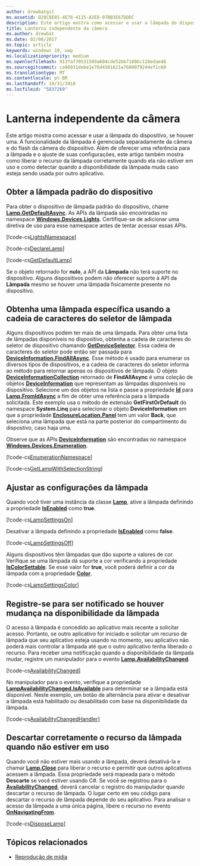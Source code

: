 ```yaml
---
author: drewbatgit
ms.assetid: D20C8E01-4E78-4115-A2E8-07BB3E67DDDC
description: Este artigo mostra como acessar e usar a lâmpada do dispositivo, se houver uma. A funcionalidade da lâmpada é gerenciada separadamente da câmera e do flash da câmera do dispositivo.
title: Lanterna independente da câmera
ms.author: drewbat
ms.date: 02/08/2017
ms.topic: article
keywords: windows 10, uwp
ms.localizationpriority: medium
ms.openlocfilehash: 913faf70531509a604cde52bb71886c128edae46
ms.sourcegitcommit: ca96031debe1e76d4501621a7680079244ef1c60
ms.translationtype: MT
ms.contentlocale: pt-BR
ms.lasthandoff: 10/31/2018
ms.locfileid: "5837269"
---
```

# <a name="camera-independent-flashlight"></a>Lanterna independente da câmera



Este artigo mostra como acessar e usar a lâmpada do dispositivo, se houver uma. A funcionalidade da lâmpada é gerenciada separadamente da câmera e do flash da câmera do dispositivo. Além de oferecer uma referência para a lâmpada e o ajuste de suas configurações, este artigo também mostra como liberar o recurso da lâmpada corretamente quando ela não estiver em uso e como detectar quando a disponibilidade da lâmpada muda caso esteja sendo usada por outro aplicativo.

## <a name="get-the-devices-default-lamp"></a>Obter a lâmpada padrão do dispositivo

Para obter o dispositivo de lâmpada padrão do dispositivo, chame [**Lamp.GetDefaultAsync**](https://msdn.microsoft.com/library/windows/apps/dn894327). As APIs da lâmpada são encontradas no namespace [**Windows.Devices.Lights**](https://msdn.microsoft.com/library/windows/apps/dn894331). Certifique-se de adicionar uma diretiva de uso para esse namespace antes de tentar acessar essas APIs.

[!code-cs[LightsNamespace](./code/Lamp/cs/MainPage.xaml.cs#SnippetLightsNamespace)]


[!code-cs[DeclareLamp](./code/Lamp/cs/MainPage.xaml.cs#SnippetDeclareLamp)]


[!code-cs[GetDefaultLamp](./code/Lamp/cs/MainPage.xaml.cs#SnippetGetDefaultLamp)]

Se o objeto retornado for **nulo**, a API da **Lâmpada** não terá suporte no dispositivo. Alguns dispositivos podem não oferecer suporte à API da **Lâmpada** mesmo se houver uma lâmpada fisicamente presente no dispositivo.

## <a name="get-a-specific-lamp-using-the-lamp-selector-string"></a>Obtenha uma lâmpada específica usando a cadeia de caracteres do seletor de lâmpada

Alguns dispositivos podem ter mais de uma lâmpada. Para obter uma lista de lâmpadas disponíveis no dispositivo, obtenha a cadeia de caracteres do seletor de dispositivo chamando [**GetDeviceSelector**](https://msdn.microsoft.com/library/windows/apps/dn894328). Essa cadeia de caracteres do seletor pode então ser passada para [**DeviceInformation.FindAllAsync**](https://msdn.microsoft.com/library/windows/apps/br225432). Esse método é usado para enumerar os diversos tipos de dispositivos, e a cadeia de caracteres do seletor informa ao método para retornar apenas os dispositivos de lâmpada. O objeto [**DeviceInformationCollection**](https://msdn.microsoft.com/library/windows/apps/br225395) retornado de **FindAllAsync** é uma coleção de objetos [**DeviceInformation**](https://msdn.microsoft.com/library/windows/apps/br225393) que representam as lâmpadas disponíveis no dispositivo. Selecione um dos objetos na lista e passe a propriedade [**Id**](https://msdn.microsoft.com/library/windows/apps/br225437) para [**Lamp.FromIdAsync**](https://msdn.microsoft.com/library/windows/apps/dn894326) a fim de obter uma referência para a lâmpada solicitada. Este exemplo usa o método de extensão **GetFirstOrDefault** do namespace **System.Linq** para selecionar o objeto **DeviceInformation** em que a propriedade [**EnclosureLocation.Panel**](https://msdn.microsoft.com/library/windows/apps/br229906) tem um valor **Back**, que seleciona uma lâmpada que está na parte posterior do compartimento do dispostivo, caso haja uma.

Observe que as APIs [**DeviceInformation**](https://msdn.microsoft.com/library/windows/apps/br225393) são encontradas no namespace [**Windows.Devices.Enumeration**](https://msdn.microsoft.com/library/windows/apps/br225459).

[!code-cs[EnumerationNamespace](./code/Lamp/cs/MainPage.xaml.cs#SnippetEnumerationNamespace)]

[!code-cs[GetLampWithSelectionString](./code/Lamp/cs/MainPage.xaml.cs#SnippetGetLampWithSelectionString)]

## <a name="adjust-lamp-settings"></a>Ajustar as configurações da lâmpada

Quando você tiver uma instância da classe [**Lamp**](https://msdn.microsoft.com/library/windows/apps/dn894310), ative a lâmpada definindo a propriedade [**IsEnabled**](https://msdn.microsoft.com/library/windows/apps/dn894330) como **true**.

[!code-cs[LampSettingsOn](./code/Lamp/cs/MainPage.xaml.cs#SnippetLampSettingsOn)]

Desativar a lâmpada definindo a propriedade [**IsEnabled**](https://msdn.microsoft.com/library/windows/apps/dn894330) como **false**.

[!code-cs[LampSettingsOff](./code/Lamp/cs/MainPage.xaml.cs#SnippetLampSettingsOff)]

Alguns dispositivos têm lâmpadas que dão suporte a valores de cor. Verifique se uma lâmpada dá suporte a cor verificando a propriedade [**IsColorSettable**](https://msdn.microsoft.com/library/windows/apps/dn894329). Se esse valor for **true**, você poderá definir a cor da lâmpada com a propriedade [**Color**](https://msdn.microsoft.com/library/windows/apps/dn894322).

[!code-cs[LampSettingsColor](./code/Lamp/cs/MainPage.xaml.cs#SnippetLampSettingsColor)]

## <a name="register-to-be-notified-if-the-lamp-availability-changes"></a>Registre-se para ser notificado se houver mudança na disponibilidade da lâmpada

O acesso à lâmpada é concedido ao aplicativo mais recente a solicitar acesso. Portanto, se outro aplicativo for iniciado e solicitar um recurso de lâmpada que seu aplicativo esteja usando no momento, seu aplicativo não poderá mais controlar a lâmpada até que o outro aplicativo tenha liberado o recurso. Para receber uma notificação quando a disponibilidade da lâmpada mudar, registre um manipulador para o evento [**Lamp.AvailabilityChanged**](https://msdn.microsoft.com/library/windows/apps/dn894317).

[!code-cs[AvailabilityChanged](./code/Lamp/cs/MainPage.xaml.cs#SnippetAvailabilityChanged)]

No manipulador para o evento, verifique a propriedade [**LampAvailabilityChanged.IsAvailable**](https://msdn.microsoft.com/library/windows/apps/dn894315) para determinar se a lâmpada está disponível. Neste exemplo, um botão de alternância para ativar e desativar a lâmpada está habilitado ou desabilitado com base na disponibilidade da lâmpada.

[!code-cs[AvailabilityChangedHandler](./code/Lamp/cs/MainPage.xaml.cs#SnippetAvailabilityChangedHandler)]

## <a name="properly-dispose-of-the-lamp-resource-when-not-in-use"></a>Descartar corretamente o recurso da lâmpada quando não estiver em uso

Quando você não estiver mais usando a lâmpada, deverá desativá-la e chamar [**Lamp.Close**](https://msdn.microsoft.com/library/windows/apps/dn894320) para liberar o recurso e permitir que outros aplicativos acessem a lâmpada. Essa propriedade será mapeada para o método **Descarte** se você estiver usando C#. Se você se registrou para o [**AvailabilityChanged**](https://msdn.microsoft.com/library/windows/apps/dn894317), deverá cancelar o registro do manipulador quando descartar o recurso de lâmpada. O lugar certo em seu código para descartar o recurso de lâmpada depende do seu aplicativo. Para analisar o acesso da lâmpada a uma única página, libere o recurso no evento [**OnNavigatingFrom**](https://msdn.microsoft.com/library/windows/apps/br227509).

[!code-cs[DisposeLamp](./code/Lamp/cs/MainPage.xaml.cs#SnippetDisposeLamp)]

## <a name="related-topics"></a>Tópicos relacionados
- [Reprodução de mídia](media-playback.md)

 




